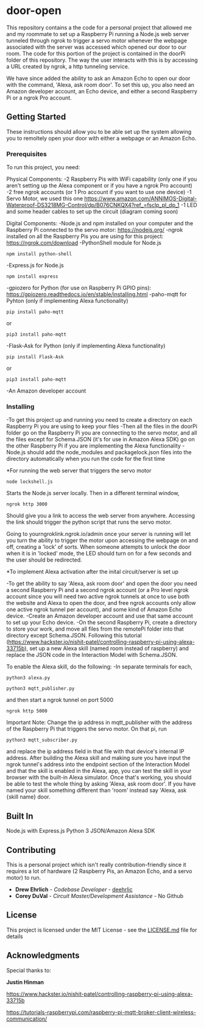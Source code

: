 # door-open

This repository contains a the code for a personal project that allowed me and my roommate to set up a Raspberry Pi running a Node.js web server tunneled through ngrok to trigger a servo motor whenever the webpage associated with the server was accessed which opened our door to our room. The code for this portion of the project is contained in the doorPi folder of this repository. The way the user interacts with this is by accessing a URL created by ngrok, a http tunneling service.

We have since added the ability to ask an Amazon Echo to open our door with the command, 'Alexa, ask room door'. To set this up, you also need an Amazon developer account, an Echo device, and either a second Raspberry Pi or a ngrok Pro account. 


## Getting Started

These instructions should allow you to be able set up the system allowing you to remoltely open your door with either a webpage or an Amazon Echo.

### Prerequisites

To run this project, you need:

Physical Components:
-2 Raspberry Pis with WiFi capability (only one if you aren't setting up the Alexa component or if you have a ngrok Pro account)
-2 free ngrok accounts (or 1 Pro account if you want to use one device)
-1 Servo Motor, we used this one https://www.amazon.com/ANNIMOS-Digital-Waterproof-DS3218MG-Control/dp/B076CNKQX4?ref_=fsclp_pl_dp_1
-1 LED and some header cables to set up the circuit (diagram coming soon)

Digital Components:
-Node.js and npm installed on your computer and the Raspberry Pi connected to the servo motor: https://nodejs.org/
-ngrok installed on all the Raspberry Pis you are using for this project: https://ngrok.com/download
-PythonShell module for Node.js
```
npm install python-shell
```
-Express.js for Node.js
```
npm install express
```
-gpiozero for Python (for use on Raspberry Pi GPIO pins): https://gpiozero.readthedocs.io/en/stable/installing.html
-paho-mqtt for Pyhton (only if implementing Alexa functionality)
```
pip install paho-mqtt
```
or 
```
pip3 install paho-mqtt
```
-Flask-Ask for Python (only if implementing Alexa functionality)
```
pip install Flask-Ask
```
or
```
pip3 install paho-mqtt
```
-An Amazon developer account


### Installing

-To get this project up and running you need to create a directory on each Raspberry Pi you are using to keep your files
-Then all the files in the doorPi folder go on the Raspberry Pi you are connecting to the servo motor, and all the files except for Schema.JSON (it's for use in Amazon Alexa SDK) go on the other Raspberry Pi if you are implementing the Alexa functionality
-Node.js should add the node_modules and packagelock.json files into the directory automatically when you run the code for the first time

*For running the web server that triggers the servo motor
```
node lockshell.js
```
Starts the Node.js server locally. Then in a different terminal window,
```
ngrok http 3000
```
Should give you a link to access the web server from anywhere. Accessing the link should trigger the python script that runs the servo motor.

Going to yourngroklink.ngrok.io/admin once your server is running will let you turn the ability to trigger the motor upon accessing the webpage on and off, creating a 'lock' of sorts. When someone attempts to unlock the door when it is in 'locked' mode, the LED should turn on for a few seconds and the user should be redirected.

*To implement Alexa activation after the inital circuit/server is set up

-To get the ability to say 'Alexa, ask room door' and open the door you need a second Raspberry Pi and a second ngrok account (or a Pro level ngrok account since you will need two active ngrok tunnels at once to use both the website and Alexa to open the door, and free ngrok accounts only allow one active ngrok tunnel per account), and some kind of Amazon Echo device.
-Create an Amazon developer account and use that same account to set up your Echo device.
-On the second Raspberry Pi, create a directory to store your work, and move all files from the remotePi folder into that directory except Schema.JSON. Following this tutorial (https://www.hackster.io/nishit-patel/controlling-raspberry-pi-using-alexa-33715b), set up a new Alexa skill (named room instead of raspberry) and replace the JSON code in the Interaction Model with Schema.JSON.

To enable the Alexa skill, do the following:
-In separate terminals for each,

```
python3 alexa.py
```

```
python3 mqtt_publisher.py
```

and then start a ngrok tunnel on port 5000 

```
ngrok http 5000
```

Important Note: Change the ip address in mqtt_publisher with the address of the Raspberry Pi that triggers the servo motor. On that pi, run 

```
python3 mqtt_subscriber.py
```

and replace the ip address field in that file with that device's internal IP address. After building the Alexa skill and making sure you have input the ngrok tunnel's address into the endpoint section of the Interaction Model and that the skill is enabled in the Alexa, app, you can test the skill in your browser with the built-in Alexa simulator. Once that's working, you should be able to test the whole thing by asking 'Alexa, ask room door'. If you have named your skill something different than 'room' instead say 'Alexa, ask {skill name} door.

## Built In

Node.js with Express.js
Python 3
JSON/Amazon Alexa SDK

## Contributing

This is a personal project which isn't really contribution-friendly since it requires a lot of hardware (2 Raspberry Pis, an Amazon Echo, and a servo motor) to run.

* **Drew Ehrlich** - *Codebase Developer* - [deehrlic](https://github.com/deehrlic)
* **Corey DuVal** - *Circuit Master/Development Assistance* - No Github

## License

This project is licensed under the MIT License - see the [LICENSE.md](LICENSE.md) file for details

## Acknowledgments

Special thanks to:

**Justin Hinman**

https://www.hackster.io/nishit-patel/controlling-raspberry-pi-using-alexa-33715b

https://tutorials-raspberrypi.com/raspberry-pi-mqtt-broker-client-wireless-communication/
